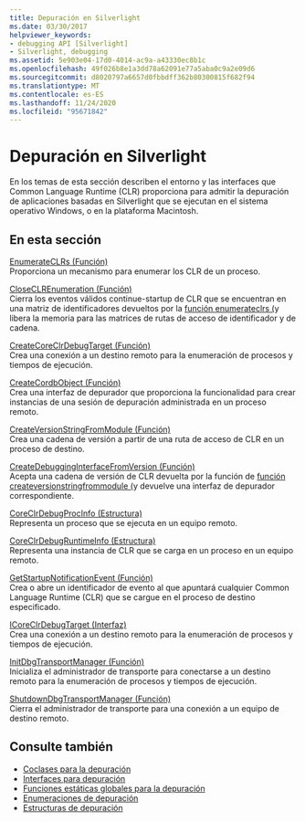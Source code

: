 ```yaml
---
title: Depuración en Silverlight
ms.date: 03/30/2017
helpviewer_keywords:
- debugging API [Silverlight]
- Silverlight, debugging
ms.assetid: 5e903e04-17d0-4014-ac9a-a43330ec8b1c
ms.openlocfilehash: 49f026b8e1a3dd78a62091e77a5aba0c9a2e09d6
ms.sourcegitcommit: d8020797a6657d0fbbdff362b80300815f682f94
ms.translationtype: MT
ms.contentlocale: es-ES
ms.lasthandoff: 11/24/2020
ms.locfileid: "95671842"
---
```

# <a name="silverlight-debugging"></a>Depuración en Silverlight

En los temas de esta sección describen el entorno y las interfaces que Common Language Runtime (CLR) proporciona para admitir la depuración de aplicaciones basadas en Silverlight que se ejecutan en el sistema operativo Windows, o en la plataforma Macintosh.  
  
## <a name="in-this-section"></a>En esta sección  

 [EnumerateCLRs (Función)](enumerateclrs-function.md)  
 Proporciona un mecanismo para enumerar los CLR de un proceso.  
  
 [CloseCLREnumeration (Función)](closeclrenumeration-function.md)  
 Cierra los eventos válidos continue-startup de CLR que se encuentran en una matriz de identificadores devueltos por la [función enumerateclrs (](enumerateclrs-function.md)y libera la memoria para las matrices de rutas de acceso de identificador y de cadena.  
  
 [CreateCoreClrDebugTarget (Función)](createcoreclrdebugtarget-function.md)  
 Crea una conexión a un destino remoto para la enumeración de procesos y tiempos de ejecución.  
  
 [CreateCordbObject (Función)](createcordbobject-function.md)  
 Crea una interfaz de depurador que proporciona la funcionalidad para crear instancias de una sesión de depuración administrada en un proceso remoto.  
  
 [CreateVersionStringFromModule (Función)](createversionstringfrommodule-function.md)  
 Crea una cadena de versión a partir de una ruta de acceso de CLR en un proceso de destino.  
  
 [CreateDebuggingInterfaceFromVersion (Función)](createdebugginginterfacefromversion-function-for-silverlight.md)  
 Acepta una cadena de versión de CLR devuelta por la función de [función createversionstringfrommodule (](createversionstringfrommodule-function.md)y devuelve una interfaz de depurador correspondiente.  
  
 [CoreClrDebugProcInfo (Estructura)](coreclrdebugprocinfo-structure.md)  
 Representa un proceso que se ejecuta en un equipo remoto.  
  
 [CoreClrDebugRuntimeInfo (Estructura)](coreclrdebugruntimeinfo-structure.md)  
 Representa una instancia de CLR que se carga en un proceso en un equipo remoto.  
  
 [GetStartupNotificationEvent (Función)](getstartupnotificationevent-function.md)  
 Crea o abre un identificador de evento al que apuntará cualquier Common Language Runtime (CLR) que se cargue en el proceso de destino especificado.  
  
 [ICoreClrDebugTarget (Interfaz)](icoreclrdebugtarget-interface.md)  
 Crea una conexión a un destino remoto para la enumeración de procesos y tiempos de ejecución.  
  
 [InitDbgTransportManager (Función)](initdbgtransportmanager-function.md)  
 Inicializa el administrador de transporte para conectarse a un destino remoto para la enumeración de procesos y tiempos de ejecución.  
  
 [ShutdownDbgTransportManager (Función)](shutdowndbgtransportmanager-function.md)  
 Cierra el administrador de transporte para una conexión a un equipo de destino remoto.  
  
## <a name="see-also"></a>Consulte también

- [Coclases para la depuración](debugging-coclasses.md)
- [Interfaces para depuración](debugging-interfaces.md)
- [Funciones estáticas globales para la depuración](debugging-global-static-functions.md)
- [Enumeraciones de depuración](debugging-enumerations.md)
- [Estructuras de depuración](debugging-structures.md)

